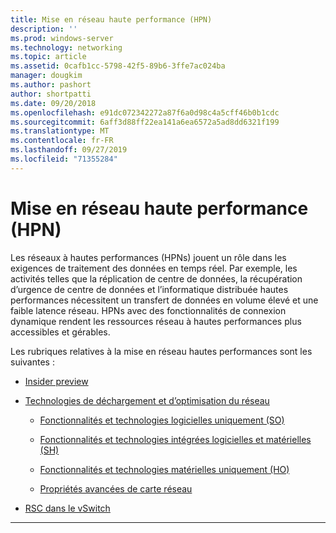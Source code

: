 ```yaml
---
title: Mise en réseau haute performance (HPN)
description: ''
ms.prod: windows-server
ms.technology: networking
ms.topic: article
ms.assetid: 0cafb1cc-5798-42f5-89b6-3ffe7ac024ba
manager: dougkim
ms.author: pashort
author: shortpatti
ms.date: 09/20/2018
ms.openlocfilehash: e91dc072342272a87f6a0d98c4a5cff46b0b1cdc
ms.sourcegitcommit: 6aff3d88ff22ea141a6ea6572a5ad8dd6321f199
ms.translationtype: MT
ms.contentlocale: fr-FR
ms.lasthandoff: 09/27/2019
ms.locfileid: "71355284"
---
```

# <a name="high-performance-networking-hpn"></a>Mise en réseau haute performance (HPN)

Les réseaux à hautes performances (HPNs) jouent un rôle dans les exigences de traitement des données en temps réel. Par exemple, les activités telles que la réplication de centre de données, la récupération d’urgence de centre de données et l’informatique distribuée hautes performances nécessitent un transfert de données en volume élevé et une faible latence réseau. HPNs avec des fonctionnalités de connexion dynamique rendent les ressources réseau à hautes performances plus accessibles et gérables. 


Les rubriques relatives à la mise en réseau hautes performances sont les suivantes :

- [Insider preview](hpn-insider-preview.md)

- [Technologies de déchargement et d’optimisation du réseau](network-offload-and-optimization.md)

  - [Fonctionnalités et technologies logicielles uniquement (SO)](hpn-software-only-features.md)

  - [Fonctionnalités et technologies intégrées logicielles et matérielles (SH)](hpn-software-hardware-features.md)

  - [Fonctionnalités et technologies matérielles uniquement (HO)](hpn-hardware-only-features.md)

  - [Propriétés avancées de carte réseau](hpn-nic-advanced-properties.md)

- [RSC dans le vSwitch](rsc-in-the-vswitch.md)

---